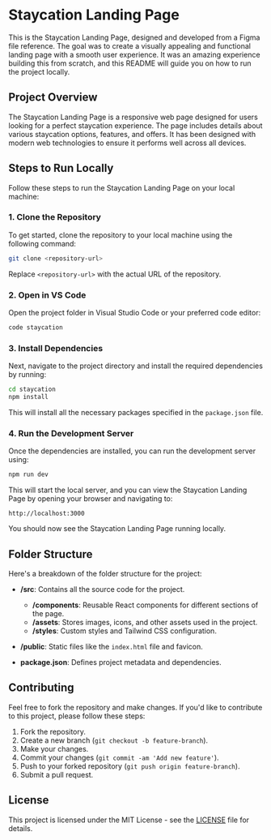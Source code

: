 
# Staycation Landing Page

This is the Staycation Landing Page, designed and developed from a Figma file reference. The goal was to create a visually appealing and functional landing page with a smooth user experience. It was an amazing experience building this from scratch, and this README will guide you on how to run the project locally.

## Project Overview

The Staycation Landing Page is a responsive web page designed for users looking for a perfect staycation experience. The page includes details about various staycation options, features, and offers. It has been designed with modern web technologies to ensure it performs well across all devices.

## Steps to Run Locally

Follow these steps to run the Staycation Landing Page on your local machine:

### 1. Clone the Repository

To get started, clone the repository to your local machine using the following command:

```bash
git clone <repository-url>
```

Replace `<repository-url>` with the actual URL of the repository.

### 2. Open in VS Code

Open the project folder in Visual Studio Code or your preferred code editor:

```bash
code staycation
```

### 3. Install Dependencies

Next, navigate to the project directory and install the required dependencies by running:

```bash
cd staycation
npm install
```

This will install all the necessary packages specified in the `package.json` file.

### 4. Run the Development Server

Once the dependencies are installed, you can run the development server using:

```bash
npm run dev
```

This will start the local server, and you can view the Staycation Landing Page by opening your browser and navigating to:

```
http://localhost:3000
```

You should now see the Staycation Landing Page running locally.

## Folder Structure

Here's a breakdown of the folder structure for the project:

- **/src**: Contains all the source code for the project.
  - **/components**: Reusable React components for different sections of the page.
  - **/assets**: Stores images, icons, and other assets used in the project.
  - **/styles**: Custom styles and Tailwind CSS configuration.

- **/public**: Static files like the `index.html` file and favicon.
- **package.json**: Defines project metadata and dependencies.

## Contributing

Feel free to fork the repository and make changes. If you'd like to contribute to this project, please follow these steps:

1. Fork the repository.
2. Create a new branch (`git checkout -b feature-branch`).
3. Make your changes.
4. Commit your changes (`git commit -am 'Add new feature'`).
5. Push to your forked repository (`git push origin feature-branch`).
6. Submit a pull request.

## License

This project is licensed under the MIT License - see the [LICENSE](LICENSE) file for details.
